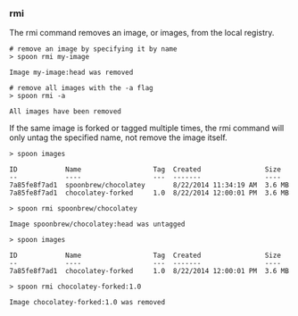 ### rmi

The rmi command removes an image, or images, from the local registry. 

	# remove an image by specifying it by name
	> spoon rmi my-image
	
	Image my-image:head was removed

	# remove all images with the -a flag
	> spoon rmi -a
	
	All images have been removed

If the same image is forked or tagged multiple times, the rmi command will only untag the specified name, not remove the image itself. 

	> spoon images
	
	ID 			  Name  				Tag	 Created 				Size
	-- 			  ----  				---  -------    			----
	7a85fe8f7ad1  spoonbrew/chocolatey       8/22/2014 11:34:19 AM  3.6 MB
	7a85fe8f7ad1  chocolatey-forked		1.0  8/22/2014 12:00:01 PM  3.6 MB

	> spoon rmi spoonbrew/chocolatey
	
	Image spoonbrew/chocolatey:head was untagged

	> spoon images
	
	ID 			  Name  				Tag	 Created 				Size
	-- 			  ----  				---  -------    			----
	7a85fe8f7ad1  chocolatey-forked		1.0  8/22/2014 12:00:01 PM  3.6 MB

	> spoon rmi chocolatey-forked:1.0
	
	Image chocolatey-forked:1.0 was removed

